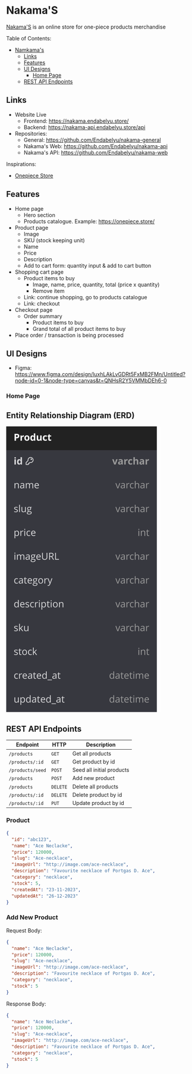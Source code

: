 # Nakama'S

[Nakama'S](https://amazingsafari.haidar.dev) is an online store for one-piece products merchandise

Table of Contents:

- [Namkama's](#nakama's)
  - [Links](#links)
  - [Features](#features)
  - [UI Designs](#ui-designs)
    - [Home Page](#home-page)
  - [REST API Endpoints](#rest-api-endpoints)

## Links

- Website Live
  - Frontend: <https://nakama.endabelyu.store/>
  - Backend: <https://nakama-api.endabelyu.store/api>
- Repositories:
  - General: <https://github.com/Endabelyu/nakama-general>
  - Nakama's Web: <https://github.com/Endabelyu/nakama-api>
  - Nakama's API: <https://github.com/Endabelyu/nakama-web>

Inspirations:

- [Onepiece Store](https://onepiece.store/)

## Features

- Home page
  - Hero section
  - Products catalogue. Example: <https://onepiece.store/>
- Product page
  - Image
  - SKU (stock keeping unit)
  - Name
  - Price
  - Description
  - Add to cart form: quantity input & add to cart button
- Shopping cart page
  - Product items to buy
    - Image, name, price, quantity, total (price x quantity)
    - Remove item
  - Link: continue shopping, go to products catalogue
  - Link: checkout
- Checkout page
  - Order summary
    - Product items to buy
    - Grand total of all product items to buy
- Place order / transaction is being processed

## UI Designs

- Figma: <https://www.figma.com/design/luxhLAkLvGDRt5FxMB2FMn/Untitled?node-id=0-1&node-type=canvas&t=QNHsR2Y5VMMbDEh6-0>

### Home Page

<!-- <img alt="Home Page" src="./designs/home.jpg" width="400" /> -->

## Entity Relationship Diagram (ERD)

![ERD](./Diagram/Nakama.svg)

## REST API Endpoints

| Endpoint         | HTTP     | Description               |
| ---------------- | -------- | ------------------------- |
| `/products`      | `GET`    | Get all products          |
| `/products/:id`  | `GET`    | Get product by id         |
| `/products/seed` | `POST`   | Seed all initial products |
| `/products`      | `POST`   | Add new product           |
| `/products`      | `DELETE` | Delete all products       |
| `/products/:id`  | `DELETE` | Delete product by id      |
| `/products/:id`  | `PUT`    | Update product by id      |

### Product

```json
{
  "id": "abc123",
  "name": "Ace Neclacke",
  "price": 120000,
  "slug": "Ace-necklace",
  "imageUrl": "http://image.com/ace-necklace",
  "description": "Favourite necklace of Portgas D. Ace",
  "category": "necklace",
  "stock": 5,
  "createdAt": "23-11-2023",
  "updatedAt": "26-12-2023"
}
```

### Add New Product

Request Body:

```json
{
  "name": "Ace Neclacke",
  "price": 120000,
  "slug": "Ace-necklace",
  "imageUrl": "http://image.com/ace-necklace",
  "description": "Favourite necklace of Portgas D. Ace",
  "category": "necklace",
  "stock": 5
}
```

Response Body:

```json
{
  "name": "Ace Neclacke",
  "price": 120000,
  "slug": "Ace-necklace",
  "imageUrl": "http://image.com/ace-necklace",
  "description": "Favourite necklace of Portgas D. Ace",
  "category": "necklace",
  "stock": 5
}
```
